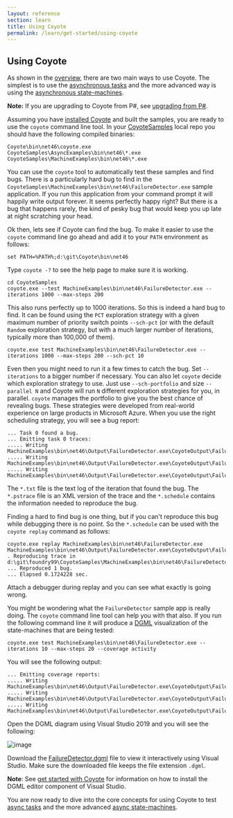 ```yaml
---
layout: reference
section: learn
title: Using Coyote
permalink: /learn/get-started/using-coyote
---
```


## Using Coyote

As shown in the [overview](/Coyote/learn/overview/what-is-coyote), there are two main ways to use Coyote. The simplest is to use the [asynchronous tasks](/Coyote/learn/programming-models/async/overview) and the more advanced way is using the [asynchronous state-machines](/Coyote/learn/programming-models/machines/overview).

**Note:** If you are upgrading to Coyote from P#, see [upgrading from P#](/Coyote/learn/get-started/upgrade).

Assuming you have [installed Coyote](/Coyote/learn/get-started/install) and built the samples, you are ready to use the `coyote` command line tool. In your [CoyoteSamples](http://github.com/Microsoft/CoyoteSamples) local repo you should have the following compiled binaries:

```
Coyote\bin\net46\coyote.exe
CoyoteSamples\AsyncExamples\bin\net46\*.exe
CoyoteSamples\MachineExamples\bin\net46\*.exe
```

You can use the `coyote` tool to automatically test these samples and find bugs. There is a particularly hard bug to find in the `CoyoteSamples\MachineExamples\bin\net46\FailureDetector.exe` sample application. If you run this application from your command prompt it will happily write output forever. It seems perfectly happy right?  But there is a bug that happens rarely, the kind of pesky bug that would keep you up late at night scratching your head.

Ok then, lets see if Coyote can find the bug. To make it easier to use the `coyote` command line go ahead and add it to your `PATH` environment as follows:

```
set PATH=%PATH%;d:\git\Coyote\bin\net46
```

Type `coyote -?` to see the help page to make sure it is working.

```
cd CoyoteSamples
coyote.exe --test MachineExamples\bin\net46\FailureDetector.exe --iterations 1000 --max-steps 200
```

This also runs perfectly up to 1000 iterations. So this is indeed a hard bug to find. It can be found using the `PCT` exploration strategy with a given maximum number of priority switch points `--sch-pct` (or with the default `Random` exploration strategy, but with a much larger number of iterations, typically more than 100,000 of them).

```
coyote.exe test MachineExamples\bin\net46\FailureDetector.exe --iterations 1000 --max-steps 200 --sch-pct 10
```

Even then you might need to run it a few times to catch the bug. Set `--iterations` to a bigger number if necessary. You can also let `coyote` decide which exploration strategy to use. Just use `--sch-portfolio` and size `--parallel N` and Coyote will run `N` different exploration strategies for you, in parallel. `coyote` manages the portfolio to give you the best chance of revealing bugs. These strategies were developed from real-world experience on large products in Microsoft Azure. When you use the right scheduling strategy, you will see a bug report:

```
... Task 0 found a bug.
... Emitting task 0 traces:
..... Writing MachineExamples\bin\net46\Output\FailureDetector.exe\CoyoteOutput\FailureDetector_0_0.txt
..... Writing MachineExamples\bin\net46\Output\FailureDetector.exe\CoyoteOutput\FailureDetector_0_0.pstrace
..... Writing MachineExamples\bin\net46\Output\FailureDetector.exe\CoyoteOutput\FailureDetector_0_0.schedule
```

The `*.txt` file is the text log of the iteration that found the bug. The `*.pstrace` file is an XML version of the trace and the `*.schedule` contains the information needed to reproduce the bug.

Finding a hard to find bug is one thing, but if you can't reproduce this bug while debugging there is no point. So the `*.schedule` can be used with the `coyote replay` command as follows:

```
coyote.exe replay MachineExamples\bin\net46\FailureDetector.exe MachineExamples\bin\net46\Output\FailureDetector.exe\CoyoteOutput\FailureDetector_0_0.schedule
. Reproducing trace in d:\git\foundry99\CoyoteSamples\MachineExamples\bin\net46\FailureDetector.exe
... Reproduced 1 bug.
... Elapsed 0.1724228 sec.
```
Attach a debugger during replay and you can see what exactly is going wrong. 

You might be wondering what the `FailureDetector` sample app is really doing. The `coyote` command line tool can help you with that also. If you run the following command line it will produce a [DGML](https://en.wikipedia.org/wiki/DGML) visualization of the state-machines that are being tested:

```
coyote.exe test MachineExamples\bin\net46\FailureDetector.exe --iterations 10 --max-steps 20 --coverage activity
```

You will see the following output:

```
... Emitting coverage reports:
..... Writing MachineExamples\bin\net46\Output\FailureDetector.exe\CoyoteOutput\FailureDetector.dgml
..... Writing MachineExamples\bin\net46\Output\FailureDetector.exe\CoyoteOutput\FailureDetector.coverage.txt
..... Writing MachineExamples\bin\net46\Output\FailureDetector.exe\CoyoteOutput\FailureDetector.sci
```

Open the DGML diagram using Visual Studio 2019 and you will see the following:

![image](/Coyote/assets/images/FailureDetector.png)

Download the [FailureDetector.dgml](/Coyote/assets/images/FailureDetector.dgml) file to view it interactively using Visual Studio. Make sure the downloaded file keeps the file extension `.dgml`.

**Note**: See [get started with Coyote](/Coyote/learn/get-started/install) for information on how to install the DGML editor component of Visual Studio.

You are now ready to dive into the core concepts for using Coyote to test [async tasks](/Coyote/learn/programming-models/async/overview) and the more advanced [async state-machines](/Coyote/learn/programming-models/machines/overview).
